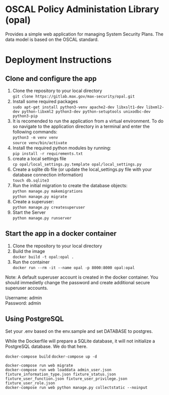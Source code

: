 # OSCAL Policy Administation Library (opal)
Provides a simple web application for managing System Security Plans.  The data model is based on the OSCAL standard. 
# Deployment Instructions
## Clone and configure the app
1. Clone the repository to your local directory\
   `git clone https://gitlab.max.gov/max-security/opal.git`
1. Install some required packages\
   `sudo apt-get install python3-venv apache2-dev libxslt1-dev libxml2-dev python-libxml2 python3-dev python-setuptools unixodbc-dev python3-pip`
1. It is recomended to run the application from a virtual environment. To do so navigate to the application directory in a terminal and enter the following commands:\
   `python3 -m venv venv`\
   `source venv/bin/activate`
1. Install the required python modules by running:\
   `pip install -r requirements.txt`
1. create a local settings file\
   `cp opal/local_settings.py.template opal/local_settings.py`
1. Create a sqlite db file (or update the local_settings.py file with your database connection information)\
   `touch db.sqlite3`
1. Run the initial migration to create the database objects:\
   `python manage.py makemigrations`\
   `python manage.py migrate`
1. Create a superuser:\
   `python manage.py createsuperuser`
1. Start the Server\
   `python manage.py runserver`
## Start the app in a docker container
1. Clone the repository to your local directory
1. Build the image\
    `docker build -t opal:opal .`
1. Run the container\
    `docker run --rm -it --name opal -p 8000:8000 opal:opal`
    
Note: A default superuser account is created in the docker container. You should immedietly change the password and create additional secure superuser accounts.

Username: admin\
Password: admin

## Using PostgreSQL

Set your .env based on the env.sample and set DATABASE to postgres.

While the Dockerfile will prepare a SQLite database, it will not initialize a PostgreSQL database.  We do that here.

`docker-compose build`
`docker-compose up -d`

```shell
docker-compose run web migrate
docker-compose run web loaddata admin_user.json fixture_information_type.json fixture_status.json fixture_user_function.json fixture_user_privilege.json fixture_user_role.json
docker-compose run web python manage.py collectstatic --noinput
```
